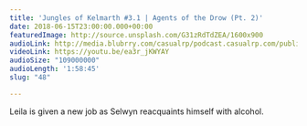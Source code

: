 ```yaml
---
title: 'Jungles of Kelmarth #3.1 | Agents of the Drow (Pt. 2)'
date: 2018-06-15T23:00:00.000+00:00
featuredImage: http://source.unsplash.com/G31zRdTdZEA/1600x900
audioLink: http://media.blubrry.com/casualrp/podcast.casualrp.com/public/Chapter%203%20Ep.%201%20_%20Agents%20of%20the%20Drow%20(Part%202).mp3
videoLink: https://youtu.be/ea3r_jKWYAY
audioSize: "109000000"
audioLength: '1:58:45'
slug: "48"

---
```

Leila is given a new job as Selwyn reacquaints himself with alcohol.